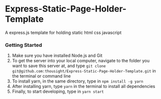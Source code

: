 # Express-Static-Page-Holder-Template
A express.js template for holding static html css javascript

### Getting Started

1. Make sure you have installed Node.js and Git
2. To get the server into your local computer, navigate to the folder you want to save this server at, and type `git clone git@github.com:thousight/Express-Static-Page-Holder-Template.git` in the terminal or command line
3. To install yarn, in the same directory, type in `npm install -g yarn`
4. After installing yarn, type `yarn` in the terminal to install all dependencies
6. Finally, to start developing, type in `yarn start`
